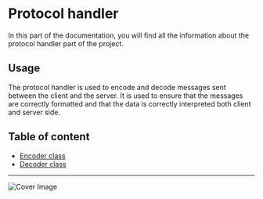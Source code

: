 # Protocol handler

In this part of the documentation, you will find all the information about the protocol handler part of the project.

## Usage

The protocol handler is used to encode and decode messages sent between the client and the server. It is used to ensure that the messages are correctly formatted and that the data is correctly interpreted both client and server side.

## Table of content

- [Encoder class](./project/codeDocumentation/protocol/encoder)
- [Decoder class](./project/codeDocumentation/protocol/decoder)

---

<img src="_media/Encoder-Decoder.drawio.svg" style="width:auto; height:auto;" alt="Cover Image">
